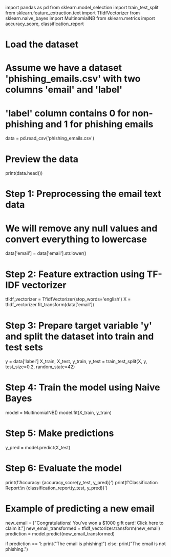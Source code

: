 import pandas as pd
from sklearn.model_selection import train_test_split
from sklearn.feature_extraction.text import TfidfVectorizer
from sklearn.naive_bayes import MultinomialNB
from sklearn.metrics import accuracy_score, classification_report

# Load the dataset
# Assume we have a dataset 'phishing_emails.csv' with two columns 'email' and 'label'
# 'label' column contains 0 for non-phishing and 1 for phishing emails

data = pd.read_csv('phishing_emails.csv')

# Preview the data
print(data.head())

# Step 1: Preprocessing the email text data
# We will remove any null values and convert everything to lowercase
data['email'] = data['email'].str.lower()

# Step 2: Feature extraction using TF-IDF vectorizer
tfidf_vectorizer = TfidfVectorizer(stop_words='english')
X = tfidf_vectorizer.fit_transform(data['email'])

# Step 3: Prepare target variable 'y' and split the dataset into train and test sets
y = data['label']
X_train, X_test, y_train, y_test = train_test_split(X, y, test_size=0.2, random_state=42)

# Step 4: Train the model using Naive Bayes
model = MultinomialNB()
model.fit(X_train, y_train)

# Step 5: Make predictions
y_pred = model.predict(X_test)

# Step 6: Evaluate the model
print(f'Accuracy: {accuracy_score(y_test, y_pred)}')
print(f'Classification Report:\n {classification_report(y_test, y_pred)}')

# Example of predicting a new email
new_email = ["Congratulations! You've won a $1000 gift card! Click here to claim it."]
new_email_transformed = tfidf_vectorizer.transform(new_email)
prediction = model.predict(new_email_transformed)

if prediction == 1:
    print("The email is phishing!")
else:
    print("The email is not phishing.")

